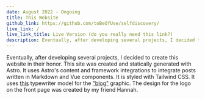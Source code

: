 ```yaml
---
date: August 2022 - Ongoing
title: This Website
github_link: https://github.com/toBeOfUse/selfdiscovery/
live_link: /
live_link_title: Live Version (do you really need this link?)
description: Eventually, after developing several projects, I decided to create this website in their honor.
---
```


Eventually, after developing several projects, I decided to create this website in their honor. This site was created and statically generated with Astro. It uses Astro's content and framework integrations to integrate posts written in Markdown and Vue components. It is styled with Tailwind CSS. It uses [this](https://free3d.com/3d-model/electronic-display-typewriter-brother-ml-300-3d-model-2863.html) typewriter model for the ["blog"](/blog) graphic. The design for the logo on the front page was created by my friend Hannah.
